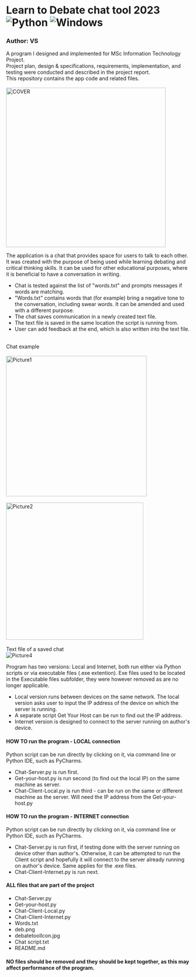 # Learn to Debate chat tool 2023 ![Python](https://img.shields.io/badge/python-3670A0?style=for-the-badge&logo=python&logoColor=ffdd54) ![Windows](https://img.shields.io/badge/Windows-0078D6?style=for-the-badge&logo=windows&logoColor=white)
### Author: VS

A program I designed and implemented for MSc Information Technology Project. <br>
Project plan, design & specifications, requirements, implementation, and testing were conducted and described in the project report.<br>
This repository contains the app code and related files.<br> <br>
<img width="436" alt="COVER" src="https://github.com/wikuskina/pythonProject7/assets/50303995/35bc507a-a837-4222-a4d2-47b3da92c961"> <br>

The application is a chat that provides space for users to talk to each other. It was created with the purpose of being used while learning debating and critical thinking skills. It can be used for other educational purposes, where it is beneficial to have a conversation in writing. <br>

- Chat is tested against the list of "words.txt" and prompts messages if words are matching.<br>
- "Words.txt" contains words that (for example) bring a negative tone to the conversation, including swear words. It can be amended and used with a different purpose. <br>
- The chat saves communication in a newly created text file.<br>
- The text file is saved in the same location the script is running from.<br>
- User can add feedback at the end, which is also written into the text file.<br><br>

Chat example <br><br>
<img width="384" alt="Picture1" src="https://github.com/wikuskina/Chat-App-Final-Project/assets/50303995/b7080faf-df66-426b-9380-13326248ce73">
<br> <br>
<img width="375" alt="Picture2" src="https://github.com/wikuskina/Chat-App-Final-Project/assets/50303995/5703f1b1-ac7f-4597-b71d-3db2dfcfd42d">
 <br> <br>
Text file of a saved chat <br> 
![Picture4](https://github.com/wikuskina/Chat-App-Final-Project/assets/50303995/a14fe42a-9386-4a9b-bc15-fd24fae285d4)  <br>

Program has two versions: Local and Internet, both run either via Python scripts or via executable files (.exe extention). Exe files used to be located in the 
Executable files subfolder, they were however removed as are no longer applicable.  <br>

- Local version runs between devices on the same network. The local version asks user to input the IP address of the device on which the server is running.  <br>
- A separate script Get Your Host can be run to find out the IP address. <br>
- Internet version is designed to connect to the server running on author's device. <br>
 
#### HOW TO run the program - LOCAL connection
Python script can be run directly by clicking on it, via command line or Python IDE, such as PyCharms.
- Chat-Server.py is run first.
- Get-your-host.py is run second (to find out the local IP) on the same machine as server.
- Chat-Client-Local.py is run third - can be run on the same or different machine as the server. Will need the IP address from the Get-your-host.py

#### HOW TO run the program - INTERNET connection
Python script can be run directly by clicking on it, via command line or Python IDE, such as PyCharms.
- Chat-Server.py is run first, if testing done with the server running on device other than author's. Otherwise, it can be attempted to run the Client script and hopefully it will connect to the server already running on author's device. Same applies for the .exe files.
- Chat-Client-Internet.py is run next.

#### ALL files that are part of the project
- Chat-Server.py
- Get-your-host.py
- Chat-Client-Local.py
- Chat-Client-Internet.py
- Words.txt 
- deb.png
- debatetoolIcon.jpg
- Chat script.txt
- README.md

#### NO files should be removed and they should be kept together, as this may affect performance of the program.
